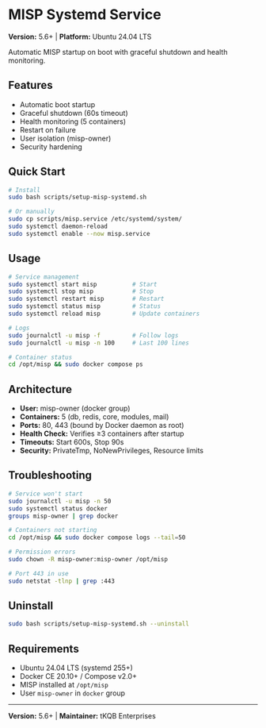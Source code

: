 # MISP Systemd Service

**Version:** 5.6+ | **Platform:** Ubuntu 24.04 LTS

Automatic MISP startup on boot with graceful shutdown and health monitoring.

## Features

- Automatic boot startup
- Graceful shutdown (60s timeout)
- Health monitoring (5 containers)
- Restart on failure
- User isolation (misp-owner)
- Security hardening

## Quick Start

```bash
# Install
sudo bash scripts/setup-misp-systemd.sh

# Or manually
sudo cp scripts/misp.service /etc/systemd/system/
sudo systemctl daemon-reload
sudo systemctl enable --now misp.service
```

## Usage

```bash
# Service management
sudo systemctl start misp          # Start
sudo systemctl stop misp           # Stop
sudo systemctl restart misp        # Restart
sudo systemctl status misp         # Status
sudo systemctl reload misp         # Update containers

# Logs
sudo journalctl -u misp -f         # Follow logs
sudo journalctl -u misp -n 100     # Last 100 lines

# Container status
cd /opt/misp && sudo docker compose ps
```

## Architecture

- **User:** misp-owner (docker group)
- **Containers:** 5 (db, redis, core, modules, mail)
- **Ports:** 80, 443 (bound by Docker daemon as root)
- **Health Check:** Verifies ≥3 containers after startup
- **Timeouts:** Start 600s, Stop 90s
- **Security:** PrivateTmp, NoNewPrivileges, Resource limits

## Troubleshooting

```bash
# Service won't start
sudo journalctl -u misp -n 50
sudo systemctl status docker
groups misp-owner | grep docker

# Containers not starting
cd /opt/misp && sudo docker compose logs --tail=50

# Permission errors
sudo chown -R misp-owner:misp-owner /opt/misp

# Port 443 in use
sudo netstat -tlnp | grep :443
```

## Uninstall

```bash
sudo bash scripts/setup-misp-systemd.sh --uninstall
```

## Requirements

- Ubuntu 24.04 LTS (systemd 255+)
- Docker CE 20.10+ / Compose v2.0+
- MISP installed at `/opt/misp`
- User `misp-owner` in `docker` group

---

**Version:** 5.6+ | **Maintainer:** tKQB Enterprises

